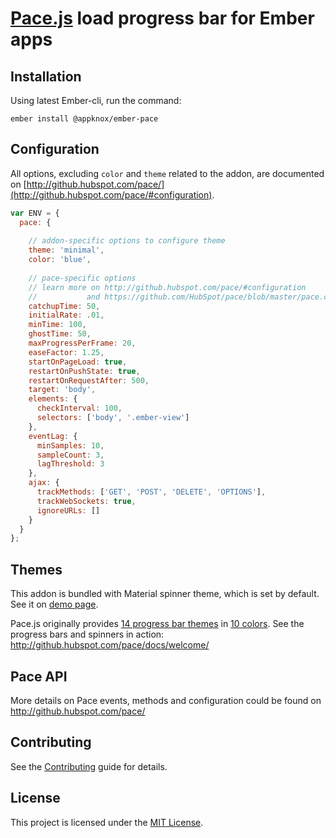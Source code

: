 # [Pace.js](http://github.hubspot.com/pace/docs/welcome/) load progress bar for Ember apps

## Installation

Using latest Ember-cli, run the command:

`ember install @appknox/ember-pace`

## Configuration

All options, excluding `color` and `theme` related to the addon, are documented on [http://github.hubspot.com/pace/](http://github.hubspot.com/pace/#configuration).

```javascript
var ENV = {
  pace: {
  
    // addon-specific options to configure theme
    theme: 'minimal',
    color: 'blue',
    
    // pace-specific options
    // learn more on http://github.hubspot.com/pace/#configuration
    //           and https://github.com/HubSpot/pace/blob/master/pace.coffee#L1-L72
    catchupTime: 50,
    initialRate: .01,
    minTime: 100,
    ghostTime: 50,
    maxProgressPerFrame: 20,
    easeFactor: 1.25,
    startOnPageLoad: true,
    restartOnPushState: true,
    restartOnRequestAfter: 500,
    target: 'body',
    elements: {
      checkInterval: 100,
      selectors: ['body', '.ember-view']
    },
    eventLag: {
      minSamples: 10,
      sampleCount: 3,
      lagThreshold: 3
    },
    ajax: {
      trackMethods: ['GET', 'POST', 'DELETE', 'OPTIONS'],
      trackWebSockets: true,
      ignoreURLs: []
    }
  }
};
```

## Themes

This addon is bundled with Material spinner theme, which is set by default. See it on [demo page](http://vectart.github.io/ember-cli-pace/).

Pace.js originally provides [14 progress bar themes](https://github.com/HubSpot/pace/tree/master/themes/black) in [10 colors](https://github.com/HubSpot/pace/tree/master/themes). See the progress bars and spinners in action: http://github.hubspot.com/pace/docs/welcome/

## Pace API

More details on Pace events, methods and configuration could be found on http://github.hubspot.com/pace/

Contributing
------------------------------------------------------------------------------

See the [Contributing](CONTRIBUTING.md) guide for details.


License
------------------------------------------------------------------------------

This project is licensed under the [MIT License](LICENSE.md).
